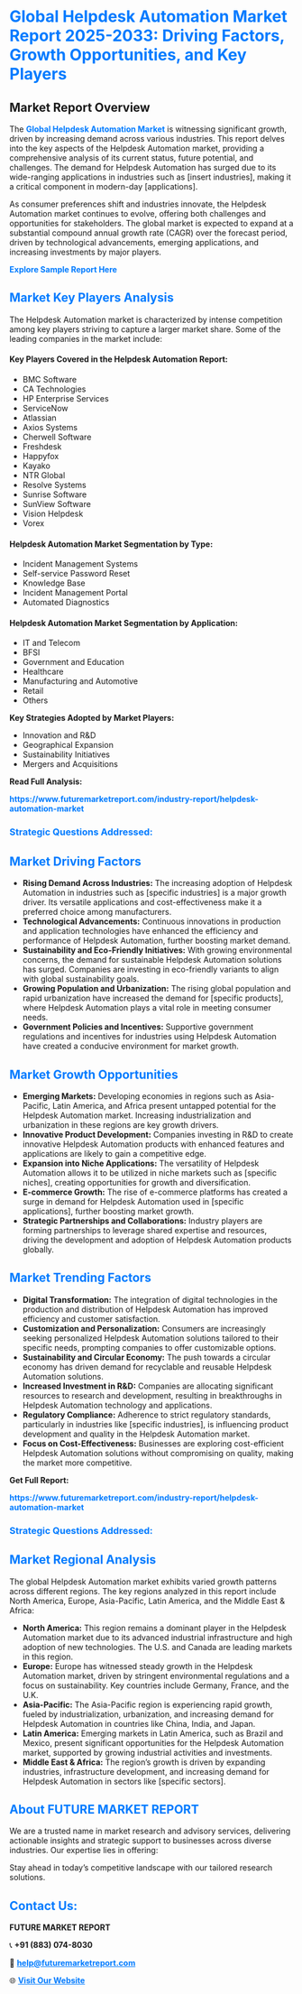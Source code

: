 <h1 style="color: #007BFF;">Global Helpdesk Automation Market Report 2025-2033: Driving Factors, Growth Opportunities, and Key Players</h1>

<section id="overview">
<h2>Market Report Overview</h2>
<p>The <a href="https://www.futuremarketreport.com/industry-report/helpdesk-automation-market" style="color: #007BFF; text-decoration: none;"><strong>Global Helpdesk Automation Market</strong></a> is witnessing significant growth, driven by increasing demand across various industries. This report delves into the key aspects of the Helpdesk Automation market, providing a comprehensive analysis of its current status, future potential, and challenges. The demand for Helpdesk Automation has surged due to its wide-ranging applications in industries such as [insert industries], making it a critical component in modern-day [applications].</p>
<p>As consumer preferences shift and industries innovate, the Helpdesk Automation market continues to evolve, offering both challenges and opportunities for stakeholders. The global market is expected to expand at a substantial compound annual growth rate (CAGR) over the forecast period, driven by technological advancements, emerging applications, and increasing investments by major players.</p>
</section>

<section id="overview">
<p><a href="https://www.futuremarketreport.com/request-sample/reportId=106768" style="color: #007BFF; text-decoration: none;"><strong>Explore Sample Report Here</strong></a></p>
</section>

<section id="key-players">
<h2 style="color: #007BFF;">Market Key Players Analysis</h2>
<p>The Helpdesk Automation market is characterized by intense competition among key players striving to capture a larger market share. Some of the leading companies in the market include:</p>
<h4>Key Players Covered in the Helpdesk Automation Report:</h4>
<ul><li>BMC Software</li><li>CA Technologies</li><li>HP Enterprise Services</li><li>ServiceNow</li><li>Atlassian</li><li>Axios Systems</li><li>Cherwell Software</li><li>Freshdesk</li><li>Happyfox</li><li>Kayako</li><li>NTR Global</li><li>Resolve Systems</li><li>Sunrise Software</li><li>SunView Software</li><li>Vision Helpdesk</li><li>Vorex</li></ul>
<h4>Helpdesk Automation Market Segmentation by Type:</h4>
<ul><li>Incident Management Systems</li><li>Self-service Password Reset</li><li>Knowledge Base</li><li>Incident Management Portal</li><li>Automated Diagnostics</li></ul>

<h4>Helpdesk Automation Market Segmentation by Application:</h4>
<ul><li>IT and Telecom</li><li>BFSI</li><li>Government and Education</li><li>Healthcare</li><li>Manufacturing and Automotive</li><li>Retail</li><li>Others</li></ul>
<p><strong>Key Strategies Adopted by Market Players:</strong></p>
<ul>
<li>Innovation and R&D</li>
<li>Geographical Expansion</li>
<li>Sustainability Initiatives</li>
<li>Mergers and Acquisitions</li>
</ul>
</section>

<section>
<p><strong>Read Full Analysis: </strong></p><a href="https://www.futuremarketreport.com/industry-report/helpdesk-automation-market" style="color: #007BFF; text-decoration: none;"><strong>https://www.futuremarketreport.com/industry-report/helpdesk-automation-market</strong></a>
<h3 style="color: #007BFF;">Strategic Questions Addressed:</h3>
</section>

<section id="driving-factors">
<h2 style="color: #007BFF;">Market Driving Factors</h2>
<ul>
<li><strong>Rising Demand Across Industries:</strong> The increasing adoption of Helpdesk Automation in industries such as [specific industries] is a major growth driver. Its versatile applications and cost-effectiveness make it a preferred choice among manufacturers.</li>
<li><strong>Technological Advancements:</strong> Continuous innovations in production and application technologies have enhanced the efficiency and performance of Helpdesk Automation, further boosting market demand.</li>
<li><strong>Sustainability and Eco-Friendly Initiatives:</strong> With growing environmental concerns, the demand for sustainable Helpdesk Automation solutions has surged. Companies are investing in eco-friendly variants to align with global sustainability goals.</li>
<li><strong>Growing Population and Urbanization:</strong> The rising global population and rapid urbanization have increased the demand for [specific products], where Helpdesk Automation plays a vital role in meeting consumer needs.</li>
<li><strong>Government Policies and Incentives:</strong> Supportive government regulations and incentives for industries using Helpdesk Automation have created a conducive environment for market growth.</li>
</ul>
</section>

<section id="growth-opportunities">
<h2 style="color: #007BFF;">Market Growth Opportunities</h2>
<ul>
<li><strong>Emerging Markets:</strong> Developing economies in regions such as Asia-Pacific, Latin America, and Africa present untapped potential for the Helpdesk Automation market. Increasing industrialization and urbanization in these regions are key growth drivers.</li>
<li><strong>Innovative Product Development:</strong> Companies investing in R&D to create innovative Helpdesk Automation products with enhanced features and applications are likely to gain a competitive edge.</li>
<li><strong>Expansion into Niche Applications:</strong> The versatility of Helpdesk Automation allows it to be utilized in niche markets such as [specific niches], creating opportunities for growth and diversification.</li>
<li><strong>E-commerce Growth:</strong> The rise of e-commerce platforms has created a surge in demand for Helpdesk Automation used in [specific applications], further boosting market growth.</li>
<li><strong>Strategic Partnerships and Collaborations:</strong> Industry players are forming partnerships to leverage shared expertise and resources, driving the development and adoption of Helpdesk Automation products globally.</li>
</ul>
</section>

<section id="trending-factors">
<h2 style="color: #007BFF;">Market Trending Factors</h2>
<ul>
<li><strong>Digital Transformation:</strong> The integration of digital technologies in the production and distribution of Helpdesk Automation has improved efficiency and customer satisfaction.</li>
<li><strong>Customization and Personalization:</strong> Consumers are increasingly seeking personalized Helpdesk Automation solutions tailored to their specific needs, prompting companies to offer customizable options.</li>
<li><strong>Sustainability and Circular Economy:</strong> The push towards a circular economy has driven demand for recyclable and reusable Helpdesk Automation solutions.</li>
<li><strong>Increased Investment in R&D:</strong> Companies are allocating significant resources to research and development, resulting in breakthroughs in Helpdesk Automation technology and applications.</li>
<li><strong>Regulatory Compliance:</strong> Adherence to strict regulatory standards, particularly in industries like [specific industries], is influencing product development and quality in the Helpdesk Automation market.</li>
<li><strong>Focus on Cost-Effectiveness:</strong> Businesses are exploring cost-efficient Helpdesk Automation solutions without compromising on quality, making the market more competitive.</li>
</ul>
</section>

<section>
<p><strong>Get Full Report: </strong></p><a href="https://www.futuremarketreport.com/industry-report/helpdesk-automation-market" style="color: #007BFF; text-decoration: none;"><strong>https://www.futuremarketreport.com/industry-report/helpdesk-automation-market</strong></a>
<h3 style="color: #007BFF;">Strategic Questions Addressed:</h3>
</section>


<section id="regional-analysis">
<h2 style="color: #007BFF;">Market Regional Analysis</h2>
<p>The global Helpdesk Automation market exhibits varied growth patterns across different regions. The key regions analyzed in this report include North America, Europe, Asia-Pacific, Latin America, and the Middle East & Africa:</p>
<ul>
<li><strong>North America:</strong> This region remains a dominant player in the Helpdesk Automation market due to its advanced industrial infrastructure and high adoption of new technologies. The U.S. and Canada are leading markets in this region.</li>
<li><strong>Europe:</strong> Europe has witnessed steady growth in the Helpdesk Automation market, driven by stringent environmental regulations and a focus on sustainability. Key countries include Germany, France, and the U.K.</li>
<li><strong>Asia-Pacific:</strong> The Asia-Pacific region is experiencing rapid growth, fueled by industrialization, urbanization, and increasing demand for Helpdesk Automation in countries like China, India, and Japan.</li>
<li><strong>Latin America:</strong> Emerging markets in Latin America, such as Brazil and Mexico, present significant opportunities for the Helpdesk Automation market, supported by growing industrial activities and investments.</li>
<li><strong>Middle East & Africa:</strong> The region’s growth is driven by expanding industries, infrastructure development, and increasing demand for Helpdesk Automation in sectors like [specific sectors].</li>
</ul>
</section>

<footer>
<h2 style="color: #007BFF;">About FUTURE MARKET REPORT</h2>
<p>We are a trusted name in market research and advisory services, delivering actionable insights and strategic support to businesses across diverse industries. Our expertise lies in offering:</p>

<p>Stay ahead in today’s competitive landscape with our tailored research solutions.</p>

<h2 style="color: #007BFF;">Contact Us:</h2>
<p><strong>FUTURE MARKET REPORT</strong></p>
<p>📞 <strong>+91 (883) 074-8030</strong></p>
<p>📧 <strong><a href="mailto:help@futuremarketreport.com" style="color: #007BFF;">help@futuremarketreport.com</a></strong></p>
<p>🌐 <strong><a href="https://www.futuremarketreport.com/" style="color: #007BFF;">Visit Our Website</a></strong></p>
</footer>
